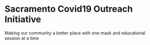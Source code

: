 # Sacramento Covid19 Outreach Initiative
Making our community a better place with one mask and educational session at a time

